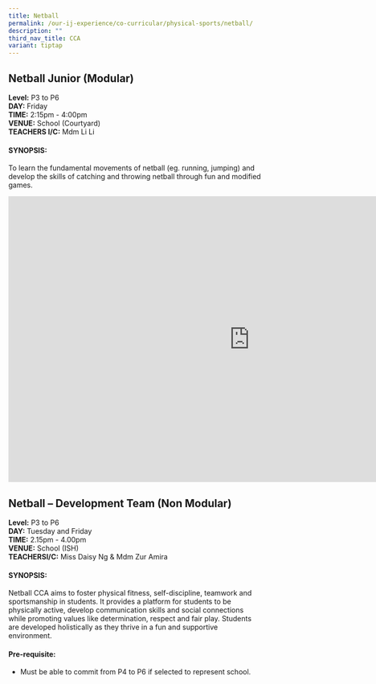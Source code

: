 ```yaml
---
title: Netball
permalink: /our-ij-experience/co-curricular/physical-sports/netball/
description: ""
third_nav_title: CCA
variant: tiptap
---
```

<h2>Netball Junior (Modular)</h2>
<p><strong>Level:</strong>&nbsp;P3 to P6
<br><strong>DAY:</strong>&nbsp;Friday
<br><strong>TIME:</strong>&nbsp;2:15pm - 4:00pm
<br><strong>VENUE:</strong>&nbsp;School (Courtyard)
<br><strong>TEACHERS I/C:</strong>&nbsp;Mdm Li Li</p>
<h4>SYNOPSIS:</h4>
<p>To learn the fundamental movements of netball (eg. running, jumping) and
develop the skills of catching and throwing netball through fun and modified
games.</p>
<div class="iframe-wrapper">
<iframe height="569" width="960" allowfullscreen="true" frameborder="0" src="https://docs.google.com/presentation/d/e/2PACX-1vRdek9LF3KfcFtSTXN6wqeWOSu4hdkiO58dn1dI9QB6jY2rE1mr3tBLDOhcbrTOqg-27q6MEEu0OW2g/embed?start=true&amp;loop=false&amp;delayms=5000"></iframe>
</div>
<h2>Netball – Development Team (Non Modular)</h2>
<p><strong>Level:</strong>&nbsp;P3 to P6
<br><strong>DAY:</strong>&nbsp;Tuesday and Friday
<br><strong>TIME:</strong>&nbsp;2.15pm - 4.00pm
<br><strong>VENUE:</strong>&nbsp;School (ISH)
<br><strong>TEACHERSI/C:</strong>&nbsp;Miss Daisy Ng &amp; Mdm Zur Amira</p>
<h4>SYNOPSIS:</h4>
<p>Netball CCA aims to foster physical fitness, self-discipline, teamwork
and sportsmanship in students. It provides a platform for students to be
physically active, develop communication skills and social connections
while promoting values like determination, respect and fair play. Students
are developed holistically as they thrive in a fun and supportive environment.</p>
<h4>Pre-requisite:</h4>
<ul data-tight="true" class="tight">
<li>
<p>Must be able to commit from P4 to P6 if selected to represent school.</p>
</li>
</ul>
<p></p>